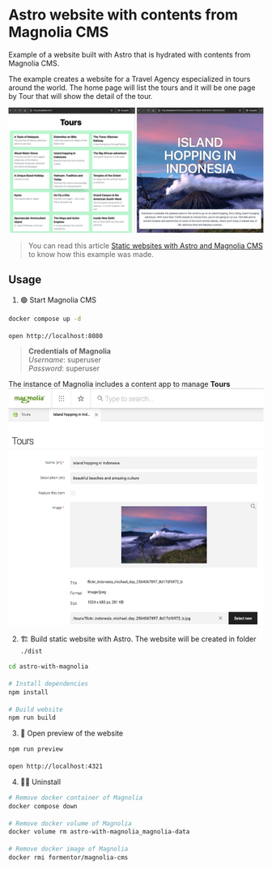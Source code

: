 # Astro website with contents from Magnolia CMS
Example of a website built with Astro that is hydrated with contents from Magnolia CMS.  

The example creates a website for a Travel Agency especialized in tours around the world. The home page will list the tours and it will be one page by Tour that will show the detail of the tour.

![Travel website](./_docs/travel-website.jpg)

> You can read this article [Static websites with Astro and Magnolia CMS](https://joaquin-alfaro.medium.com/static-websites-with-astro-and-magnolia-cms-49e0da54c5bf) to know how this example was made.


## Usage
1. 🟢 Start Magnolia CMS
```bash
docker compose up -d

open http://localhost:8080
```
> **Credentials of Magnolia**  
> *Username*: superuser  
> *Password*: superuser

The instance of Magnolia includes a content app to manage **Tours**
![Magnolia Tours](./_docs/magnolia-tours.png)

2. 🏗️ Build static website with Astro. The website will be created in folder `./dist`
```bash
cd astro-with-magnolia

# Install dependencies
npm install

# Build website
npm run build
```

3. 🏁 Open preview of the website
```bash
npm run preview

open http://localhost:4321
```

4. 👋🏻 Uninstall
```bash
# Remove docker container of Magnolia
docker compose down

# Remove docker volume of Magnolia
docker volume rm astro-with-magnolia_magnolia-data

# Remove docker image of Magnolia
docker rmi formentor/magnolia-cms
```
